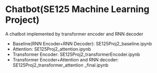 # Chatbot(SE125 Machine Learning Project)
A chatbot implemented by transformer encoder and RNN decoder
- Baseline(RNN Encoder+RNN Decoder): SE125Proj2_baseline.ipynb 
- Attention: SE125Proj2_attention.ipynb
- Transformer Encoder: SE125Proj2_transformerEncoder.ipynb
- Transformer Encoder+Attention and RNN decoder: SE125Proj2_transformer_attention \_final.ipynb
